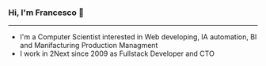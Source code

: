 ### Hi, I'm Francesco 👋
-----------------------------------------------------------------------------

- I'm a Computer Scientist interested in Web developing, IA automation, BI and Manifacturing Production Managment
- I work in 2Next since 2009 as Fullstack Developer and CTO

<!--
**fantonifra/fantonifra** is a ✨ _special_ ✨ repository because its `README.md` (this file) appears on your GitHub profile.


Here are some ideas to get you started:

- 🔭 I’m currently working on ...
- 🌱 I’m currently learning ...
- 👯 I’m looking to collaborate on ...
- 🤔 I’m looking for help with ...
- 💬 Ask me about ...
- 📫 How to reach me: ...
- 😄 Pronouns: ...
- ⚡ Fun fact: ...
-->
